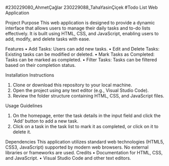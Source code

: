 #230229080_AhmetÇağlar 230229088_TahaYasinÇiçek
#Todo List Web Application

Project Purpose
This web application is designed to provide a dynamic interface that allows users to manage their daily tasks and to-do lists effectively. It is built using HTML, CSS, and JavaScript, enabling users to add, modify, and delete tasks with ease.

Features 
•	Add Tasks: Users can add new tasks.
•	Edit and Delete Tasks: Existing tasks can be modified or deleted.
•	Mark Tasks as Completed: Tasks can be marked as completed.
•	Filter Tasks: Tasks can be filtered based on their completion status.

Installation Instructions
1.	Clone or download this repository to your local machine.
2.	Open the project using any text editor (e.g., Visual Studio Code). 
3.	Review the folder structure containing HTML, CSS, and JavaScript files.

Usage Guidelines 
1.	On the homepage, enter the task details in the input field and click the 'Add’ button to add a new task.
2.	Click on a task in the task list to mark it as completed, or click on it to delete it.

Dependencies
This application utilizes standard web technologies (HTML5, CSS3, JavaScript) supported by modern web browsers. No external libraries or frameworks are used.
Credits
•	Documentation for HTML, CSS, and JavaScript.
•	Visual Studio Code and other text editors.

